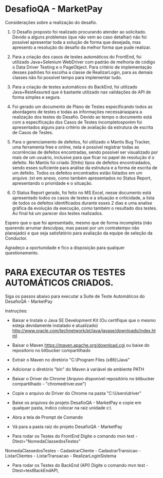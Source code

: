 # DesafioQA - MarketPay

Considerações sobre a realização do desafio.

1. O Desafio proposto foi realizado procurando atender ao solicitado. Devido a alguns problemas (que não vem ao caso detalhar) não foi possível apresentar toda a solução de forma que desejada, mas apresento a resolução do desafio da melhor forma que pude realizar.

2. Para a criação dos casos de testes automáticos do FrontEnd, foi utilizado Java+Selenium WebDriver com padrão  de melhoria de código o Data Driver Testing e o PageObject. Para critério de implementação desses padrões foi escolha a classe de RealizarLogin, para as demais classes não foi possível tempo para implementar tudo.

3. Para a criação de testes automáticos do BackEnd, foi utilizado Java+RestAssured que é bastante utilizado nas validações de API de forma simples e segura.

4. Foi gerado um documento de Plano de Testes especificando todos as abordagens de testes e todas as informações necessáriaspara a realização dos testes do Desafio. Devido ao tempo o documento está com a especificação dos Casos de Testes incompletosporém foi apresentados alguns para critério de avaliação da estrutura de escrita de Casos de Testes.

5. Para o gerenciamento de defeitos, foi utilizado o Mantis Bug Tracker, uma ferramenta free e online, nela é possível registrar todas as ocorrências de defeitos encontradas, sendo possível ser visualizado por mais de um usuário, inclusive para que ficar no papel de resolução d o defeito.
No Mantis foi criado 3(três) tipos de defeitos encontradados, sendo esses suficiente para análise da estrutura e a forma de escrita de um defeito.
Todos os defeitos encontrados estão listados em um arquivo .txt em anexo, como também apresentados no Status Report, apresentando o prioridade e o situação.

6. O Status Report gerado, foi feito no MS Excel, nesse documento está apresentado todos os casos de testes e a situação e criticidade, a lista de todos os defeitos identificados durante esses 2 dias e uma analise gráfica da evolução da execução, como também o resultado dos testes. Ao final há um parecer dos testes realizados.

Espero que o que foi apresentado, mesmo que de forma incompleta (não querendo arrumar desculpas, mas passei por um contratempo não planejado) e que seja satisfatório para avaliação da equipe de seleção da Conductor. 

Agradeço a oportunidade e fico a disposição para qualquer questionamento.



# PARA EXECUTAR OS TESTES AUTOMÁTICOS CRIADOS.

Siga os passos abaixo para executar a Suite de Teste Automáticos do DesafioQA - MarketPay

Instruções:

* Baixar e Instale o Java SE Development Kit (Ou certifique que o mesmo esteja devidamente instalado e atualizado) http://www.oracle.com/technetwork/pt/java/javase/downloads/index.html

* Baixar o Maven https://maven.apache.org/download.cgi ou baixe do repositorio no bitbucker compartilhado

* Extrair o Maven no diretório "C:\Program Files (x86)\Java"

* Adicionar o diretório "bin" do Maven à variável de ambiente PATH

* Baixar o Driver do Chrome (Arquivo disponível repositório no bitbucker compartilhado - "chromedriver.exe")

* Copie o arquivo do Driver do Chrome na pasta "C:\Users\driver"

* Baixe os arquivos do projeto DesafioQA - MarketPay e copie em qualquer pasta, indico colocar na raiz unidade c:\

* Abra a tela de Prompt de Comando

* Vá para a pasta raiz do projeto DesafioQA - MarketPay

* Para rodar os Testes do FrontEnd
Digite o comando mvn test -Dtest="NomedaClassedosTestes" 

NomedaClassedosTestes   - CadastrarCliente
                        - CadastrarTransicao
                        - ListarClientes
                        - ListarTransacao
                        - RealizarLoginSistema

* Para rodar os Testes do BackEnd (API)
Digite o comando mvn test -Dtest=testBackEndAPI, 

